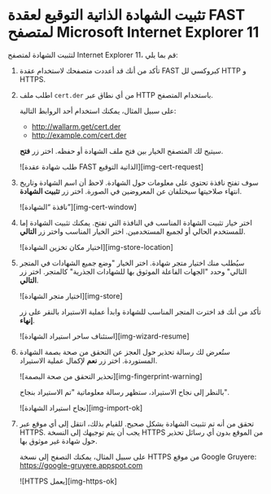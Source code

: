 # تثبيت الشهادة الذاتية التوقيع لعقدة FAST لمتصفح Microsoft Internet Explorer 11

لتثبيت الشهادة لمتصفح Internet Explorer 11، قم بما يلي:

1. تأكد من أنك قد أعددت متصفحك لاستخدام عقدة FAST كبروكسي لل HTTP و HTTPS.

2. اطلب ملف `cert.der` من أي نطاق عبر HTTP باستخدام المتصفح.
    
    على سبيل المثال، يمكنك استخدام أحد الروابط التالية:
    
    * <http://wallarm.get/cert.der>
    * <http://example.com/cert.der>

    سيتيح لك المتصفح الخيار بين فتح ملف الشهادة أو حفظه. اختر زر **فتح**.

    ![طلب شهادة عقدة FAST الذاتية التوقيع][img-cert-request]

3. سوف تفتح نافذة تحتوي على معلومات حول الشهادة. لاحظ أن اسم الشهادة وتاريخ انتهاء صلاحيتها سيختلفان عن المعروضين في الصورة. اختر زر **تثبيت الشهادة**.

    ![نافذة “الشهادة”][img-cert-window]

4. اختر خيار تثبيت الشهادة المناسب في النافذة التي تفتح. يمكنك تثبيت الشهادة إما للمستخدم الحالي أو لجميع المستخدمين. اختر الخيار المناسب واختر زر **التالي**.

    ![اختيار مكان تخزين الشهادة][img-store-location]

5. سيُطلب منك اختيار متجر شهادة. اختر الخيار "وضع جميع الشهادات في المتجر التالي" وحدد "الجهات الفاعلة الموثوق بها للشهادات الجذرية" كالمتجر. اختر زر **التالي**.

    ![اختيار متجر الشهادة][img-store]

    تأكد من أنك قد اخترت المتجر المناسب للشهادة وابدأ عملية الاستيراد بالنقر على زر **إنهاء**.
    
    ![استئناف ساحر استيراد الشهادة][img-wizard-resume]

6. ستُعرض لك رسالة تحذير حول العجز عن التحقق من صحة بصمة الشهادة المستوردة. اختر زر **نعم** لإكمال عملية الاستيراد.

    ![تحذير التحقق من صحة البصمة][img-fingerprint-warning]

    بالنظر إلى نجاح الاستيراد، ستظهر رسالة معلوماتية "تم الاستيراد بنجاح".

    ![نجاح استيراد الشهادة][img-import-ok]
    
7. تحقق من أنه تم تثبيت الشهادة بشكل صحيح. للقيام بذلك، انتقل إلى أي موقع عبر HTTPS. يجب أن يتم توجيهك إلى النسخة HTTPS من الموقع بدون أي رسائل تحذير حول شهادة غير موثوق بها.

    على سبيل المثال، يمكنك التصفح إلى نسخة HTTPS من موقع Google Gruyere:
    <https://google-gruyere.appspot.com>

    ![HTTPS يعمل][img-https-ok]